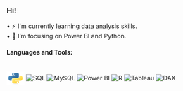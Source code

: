 ### Hi!

<p>
• ⚡ I'm currently learning data analysis skills.<br>
• 🎯 I’m focusing on Power BI and Python.<br>
</p>

<h4>Languages and Tools:</h4>
<div style="display: inline-block"><br>
  <!-- Python -->
  <img align="center" alt="Python" height="30" width="40" src="https://raw.githubusercontent.com/devicons/devicon/master/icons/python/python-original.svg">
  
  <!-- SQL (usando ícone do MySQL como representação geral de SQL) -->
  <img align="center" alt="SQL" height="30" width="40" src="https://cdn.jsdelivr.net/gh/devicons/devicon/icons/mysql/mysql-original.svg">
  
  <!-- MySQL -->
  <img align="center" alt="MySQL" height="30" width="40" src="https://cdn.jsdelivr.net/gh/devicons/devicon/icons/mysql/mysql-original-wordmark.svg">
  
  <!-- Power BI -->
  <img align="center" alt="Power BI" height="30" width="40" src="https://upload.wikimedia.org/wikipedia/commons/c/cf/Microsoft_Power_BI_Logo.svg">
  
  <!-- R -->
  <img align="center" alt="R" height="30" width="40" src="https://upload.wikimedia.org/wikipedia/commons/1/1b/R_logo.svg">
  
  <!-- Tableau -->
  <img align="center" alt="Tableau" height="30" width="40" src="https://upload.wikimedia.org/wikipedia/commons/4/4b/Tableau_Logo.svg">
  
  <!-- DAX (sem ícone próprio, usamos Power BI para representar) -->
  <img align="center" alt="DAX" height="30" width="40" src="https://upload.wikimedia.org/wikipedia/commons/c/cf/Microsoft_Power_BI_Logo.svg">
</div>
